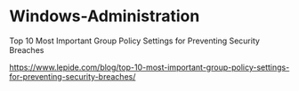 # Windows-Administration


Top 10 Most Important Group Policy Settings for Preventing Security Breaches

https://www.lepide.com/blog/top-10-most-important-group-policy-settings-for-preventing-security-breaches/
